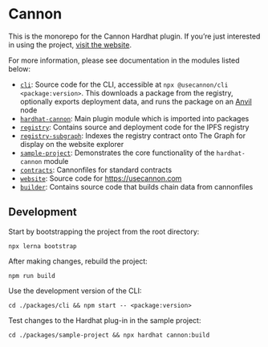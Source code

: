 # Cannon

This is the monorepo for the Cannon Hardhat plugin. If you’re just interested in using the project, [visit the website](https://usecannon.com).

For more information, please see documentation in the modules listed below:

- [`cli`](packages/cli): Source code for the CLI, accessible at `npx @usecannon/cli <package:version>`. This downloads a package from the registry, optionally exports deployment data, and runs the package on an [Anvil](https://github.com/foundry-rs/foundry/tree/master/anvil) node
- [`hardhat-cannon`](packages/hardhat-cannon): Main plugin module which is imported into packages
- [`registry`](packages/registry): Contains source and deployment code for the IPFS registry
- [`registry-subgraph`](packages/registry-subgraph): Indexes the registry contract onto The Graph for display on the website explorer
- [`sample-project`](packages/sample-project): Demonstrates the core functionality of the `hardhat-cannon` module
- [`contracts`](packages/contracts): Cannonfiles for standard contracts
- [`website`](packages/website): Source code for https://usecannon.com
- [`builder`](packages/builder): Contains source code that builds chain data from cannonfiles

## Development

Start by bootstrapping the project from the root directory:

```
npx lerna bootstrap
```

After making changes, rebuild the project:

```
npm run build
```

Use the development version of the CLI:

```
cd ./packages/cli && npm start -- <package:version>
```

Test changes to the Hardhat plug-in in the sample project:

```
cd ./packages/sample-project && npx hardhat cannon:build
```
